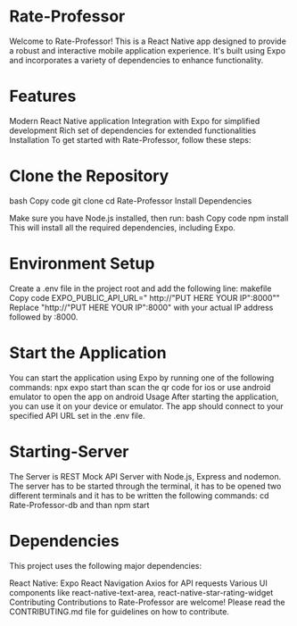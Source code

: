 # Rate-Professor

Welcome to Rate-Professor! This is a React Native app designed to provide a robust and interactive mobile application experience. It's built using Expo and incorporates a variety of dependencies to enhance functionality.

# Features
Modern React Native application
Integration with Expo for simplified development
Rich set of dependencies for extended functionalities
Installation
To get started with Rate-Professor, follow these steps:

# Clone the Repository

bash
Copy code
git clone 
cd Rate-Professor
Install Dependencies

Make sure you have Node.js installed, then run:
bash
Copy code
npm install
This will install all the required dependencies, including Expo.

# Environment Setup
Create a .env file in the project root and add the following line:
makefile
Copy code
EXPO_PUBLIC_API_URL=" http://"PUT HERE YOUR IP":8000""
Replace "http://"PUT HERE YOUR IP":8000" with your actual IP address followed by :8000.

# Start the Application
You can start the application using Expo by running one of the following commands:
npx expo start 
than scan the qr code for ios or use android emulator to open the app on android
Usage
After starting the application, you can use it on your device or emulator. The app should connect to your specified API URL set in the .env file.

# Starting-Server
The Server is REST Mock API Server with Node.js, Express and nodemon.
The server has to be started through the terminal, it has to be opened two different terminals and it has to be written the following commands:
cd Rate-Professor-db and than 
npm start

# Dependencies
This project uses the following major dependencies:

React Native:
Expo
React Navigation
Axios for API requests
Various UI components like react-native-text-area, react-native-star-rating-widget
Contributing
Contributions to Rate-Professor are welcome! Please read the CONTRIBUTING.md file for guidelines on how to contribute.

